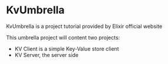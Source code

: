 # KvUmbrella

KvUmbrella is a project tutorial provided by Elixir official website

This umbrella project will content two projects:
- KV Client is a simple Key-Value store client
- KV Server, the server side
